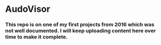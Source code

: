 # AudoVisor

### This repo is on one of my first projects from 2016 which was not well documented. I will keep uploading content here over time to make it complete. 

